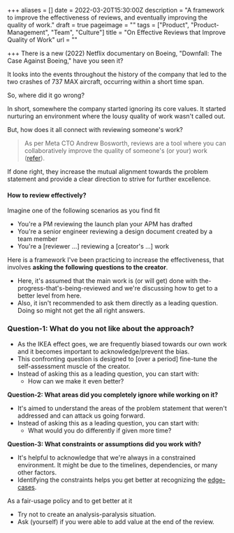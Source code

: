 +++
aliases = []
date = 2022-03-20T15:30:00Z
description = "A framework to improve the effectiveness of reviews, and eventually improving the quality of work."
draft = true
pageimage = ""
tags = ["Product", "Product-Management", "Team", "Culture"]
title = "On Effective Reviews that Improve Quality of Work"
url = ""

+++
There is a new (2022) Netflix documentary on Boeing, "Downfall: The Case Against Boeing," have you seen it?

It looks into the events throughout the history of the company that led to the two crashes of 737 MAX aircraft, occurring within a short time span.

So, where did it go wrong?

In short, somewhere the company started ignoring its core values. It started nurturing an environment where the lousy quality of work wasn't called out.

But, how does it all connect with reviewing someone's work?

> As per Meta CTO Andrew Bosworth, reviews are a tool where you can collaboratively improve the quality of someone's (or your) work ([refer](https://boz.com/articles/reviews "On Reviews - Boz")).

If done right, they increase the mutual alignment towards the problem statement and provide a clear direction to strive for further excellence.

#### How to review effectively?

Imagine one of the following scenarios as you find fit

* You're a PM reviewing the launch plan your APM has drafted
* You're a senior engineer reviewing a design document created by a team member
* You're a \[reviewer ...\] reviewing a \[creator's ...\] work

Here is a framework I've been practicing to increase the effectiveness, that involves **asking the** **following** **questions** **to the creator**.

* Here, it's assumed that the main work is (or will get) done with the-progress-that's-being-reviewed and we're discussing how to get to a better level from here.
* Also, it isn't recommended to ask them directly as a leading question. Doing so might not get the all right answers.

### Question-1: What do you not like about the approach?

* As the IKEA effect goes, we are frequently biased towards our own work and it becomes important to acknowledge/prevent the bias.
* This confronting question is designed to \[over a period\] fine-tune the self-assessment muscle of the creator.
* Instead of asking this as a leading question, you can start with:
  * How can we make it even better?

**Question-2: What areas did you completely ignore while working on it?**

* It's aimed to understand the areas of the problem statement that weren't addressed and can attack us going forward.
* Instead of asking this as a leading question, you can start with:
  * What would you do differently if given more time?

**Question-3: What constraints or assumptions did you work with?**

* It's helpful to acknowledge that we're always in a constrained environment. It might be due to the timelines, dependencies, or many other factors.
* Identifying the constraints helps you get better at recognizing the [edge-cases](https://cdixon.org/2015/02/01/the-ai-startup-idea-maze "The idea maze for AI startups").

As a fair-usage policy and to get better at it

* Try not to create an analysis-paralysis situation.
* Ask (yourself) if you were able to add value at the end of the review.